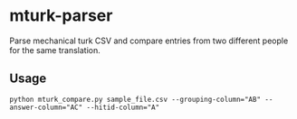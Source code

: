 # mturk-parser
Parse mechanical turk CSV and compare entries from two different people for the same translation.

## Usage
```
python mturk_compare.py sample_file.csv --grouping-column="AB" --answer-column="AC" --hitid-column="A"
```
